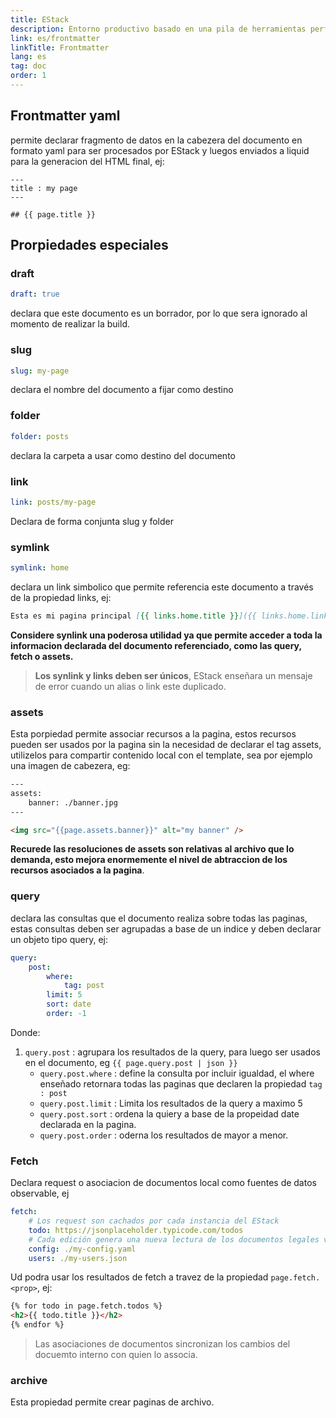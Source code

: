 ```yaml
---
title: EStack
description: Entorno productivo basado en una pila de herramientas perfectamente sincornizadas
link: es/frontmatter
linkTitle: Frontmatter
lang: es
tag: doc
order: 1
---
```


## Frontmatter yaml

permite declarar fragmento de datos en la cabezera del documento en formato yaml para ser procesados por EStack y luegos enviados a liquid para la generacion del HTML final, ej:

```
---
title : my page
---

## {{ page.title }}

```

## Prorpiedades especiales

### draft

```yaml
draft: true
```

declara que este documento es un borrador, por lo que sera ignorado al momento de realizar la build.

### slug

```yaml
slug: my-page
```

declara el nombre del documento a fijar como destino

### folder

```yaml
folder: posts
```

declara la carpeta a usar como destino del documento

### link

```yaml
link: posts/my-page
```

Declara de forma conjunta slug y folder

### symlink

```yaml
symlink: home
```

declara un link simbolico que permite referencia este documento a través de la propiedad links, ej:

```markdown
Esta es mi pagina principal [{{ links.home.title }}]({{ links.home.link }})
```

**Considere synlink una poderosa utilidad ya que permite acceder a toda la informacion declarada del documento referenciado, como las query, fetch o assets.**

> **Los synlink y links deben ser únicos**, EStack enseñara un mensaje de error cuando un alias o link este duplicado.

### assets

Esta porpiedad permite associar recursos a la pagina, estos recursos pueden ser usados por la pagina sin la necesidad de declarar el tag assets, utilizelos para compartir contenido local con el template, sea por ejemplo una imagen de cabezera, eg:

```html
---
assets:
    banner: ./banner.jpg
---

<img src="{{page.assets.banner}}" alt="my banner" />
```

**Recurede las resoluciones de assets son relativas al archivo que lo demanda, esto mejora enormemente el nivel de abtraccion de los recursos asociados a la pagina**.

### query

declara las consultas que el documento realiza sobre todas las paginas, estas consultas deben ser agrupadas a base de un indice y deben declarar un objeto tipo query, ej:

```yaml
query:
    post:
        where:
            tag: post
        limit: 5
        sort: date
        order: -1
```

Donde:

1. `query.post` : agrupara los resultados de la query, para luego ser usados en el documento, eg `{{ page.query.post | json }}`
    - `query.post.where` : define la consulta por incluir igualdad, el where enseñado retornara todas las paginas que declaren la propiedad `tag : post`
    - `query.post.limit` : Limita los resultados de la query a maximo 5
    - `query.post.sort` : ordena la quiery a base de la propeidad date declarada en la pagina.
    - `query.post.order` : oderna los resultados de mayor a menor.

### Fetch

Declara request o asociacion de documentos local como fuentes de datos observable, ej

```yaml
fetch:
    # Los request son cachados por cada instancia del EStack
    todo: https://jsonplaceholder.typicode.com/todos
    # Cada edición genera una nueva lectura de los documentos legales vinculados
    config: ./my-config.yaml
    users: ./my-users.json
```

Ud podra usar los resultados de fetch a travez de la propiedad `page.fetch.<prop>`, ej:

```html
{% for todo in page.fetch.todos %}
<h2>{{ todo.title }}</h2>
{% endfor %}
```

> Las asociaciones de documentos sincronizan los cambios del docuemto interno con quien lo associa.

### archive

Esta propiedad permite crear paginas de archivo.
